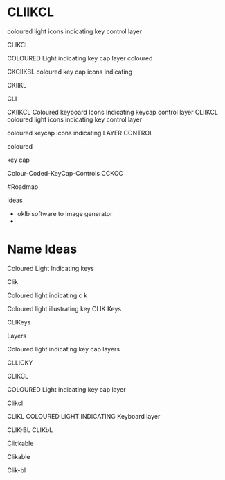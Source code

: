 # CLIIKCL
coloured light icons indicating key control layer


CLIKCL

COLOURED Light indicating key cap layer
coloured 

CKCIIKBL
coloured key cap icons indicating 

CKIIKL

CLI

CKIIKCL
Coloured keyboard Icons Indicating keycap control layer
CLIIKCL
coloured light icons indicating key control layer


coloured keycap icons indicating LAYER CONTROL

coloured 

key cap

Colour-Coded-KeyCap-Controls
CCKCC

#Roadmap

ideas
- oklb software to image generator
- 


# Name Ideas
Coloured Light Indicating keys

Clik 

Coloured light indicating c k 


Coloured light illustrating key 
CLIK Keys

CLIKeys


Layers


Coloured light indicating key cap layers

CLLICKY


CLIKCL

COLOURED Light indicating key cap layer  

Clikcl 

CLIKL
COLOURED LIGHT INDICATING Keyboard layer

CLIK-BL
 CLIKbL

Clickable 

Clikable 

Clik-bl 
